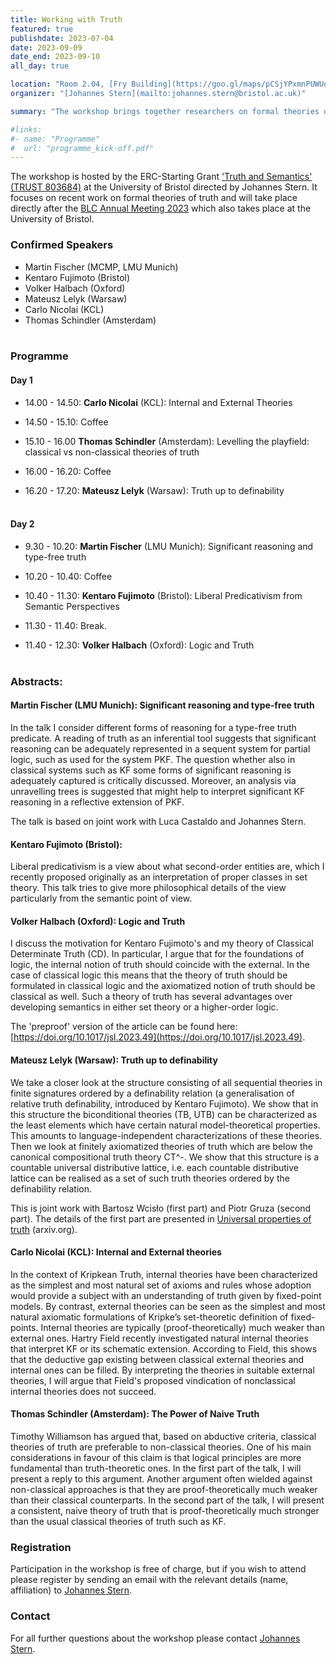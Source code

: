 ```yaml
---
title: Working with Truth
featured: true
publishdate: 2023-07-04
date: 2023-09-09
date_end: 2023-09-10
all_day: true

location: "Room 2.04, [Fry Building](https://goo.gl/maps/pCSjYPxmnPUWUdtPA), Bristol"
organizer: "[Johannes Stern](mailto:johannes.stern@bristol.ac.uk)"

summary: "The workshop brings together researchers on formal theories of truth and aims to display recent cutting edge research in this area. "

#links:
#- name: "Programme"
#  url: "programme_kick-off.pdf"
---
```



The workshop is hosted by the ERC-Starting Grant ['Truth and Semantics' (TRUST 803684)](/) at the University of Bristol directed by Johannes Stern. It focuses on recent work on formal theories of truth and will take place directly after the [BLC Annual Meeting 2023](https://people.maths.bris.ac.uk/~mapdw/BLC%202023.htm) which also takes place at the University of Bristol.

### Confirmed Speakers
- Martin Fischer (MCMP, LMU Munich)
- Kentaro Fujimoto (Bristol)
- Volker Halbach (Oxford)
- Mateusz Lelyk (Warsaw)
- Carlo Nicolai (KCL)
- Thomas Schindler (Amsterdam)
<br></br>

### Programme
#### Day 1
- 14.00 - 14.50: **Carlo Nicolai** (KCL): Internal and External Theories

- 14.50 - 15.10: Coffee

- 15.10 - 16.00 **Thomas Schindler** (Amsterdam): Levelling the playfield: classical vs non-classical theories of truth

- 16.00 - 16.20: Coffee

- 16.20 - 17.20: **Mateusz Lelyk** (Warsaw): Truth up to definability
<br></br>

#### Day 2
- 9.30 - 10.20: **Martin Fischer** (LMU Munich): Significant reasoning and type-free truth

- 10.20 - 10.40: Coffee

- 10.40 - 11.30: **Kentaro Fujimoto** (Bristol): Liberal Predicativism from Semantic Perspectives

- 11.30 - 11.40: Break.

- 11.40 - 12.30: **Volker Halbach** (Oxford): Logic and Truth
<br></br>

### Abstracts:
#### Martin Fischer (LMU Munich): Significant reasoning and type-free truth

In the talk I consider different forms of reasoning for a type-free truth predicate. A reading of truth as
an inferential tool suggests that significant reasoning can be adequately represented in a sequent system for partial logic, such as used for the system PKF. The question whether also in classical systems such as KF some forms of significant reasoning is adequately captured is critically discussed. Moreover, an analysis via unravelling trees is suggested that might help to interpret significant KF reasoning in a reflective extension of
PKF.

The talk is based on joint work with Luca Castaldo and Johannes Stern.

#### Kentaro Fujimoto (Bristol):
Liberal predicativism is a view about what second-order entities are, which I recently proposed originally as an interpretation of proper classes in set theory. This talk tries to give more philosophical details of the view particularly from the semantic point of view.

#### Volker Halbach (Oxford): Logic and Truth
I discuss the motivation for Kentaro Fujimoto's and my theory of Classical Determinate Truth (CD). In particular, I argue that for the foundations of logic, the internal notion of truth should coincide with the external. In the case of classical logic this means that the theory of truth should be formulated in classical logic and the axiomatized notion of truth should be classical as well. Such a theory of truth has several advantages over developing semantics in either set theory or a higher-order logic.

The 'preproof' version of the article can be found here: [https://doi.org/10.1017/jsl.2023.49](https://doi.org/10.1017/jsl.2023.49).

#### Mateusz Lelyk (Warsaw): Truth up to definability
We take a closer look at the structure consisting of all sequential theories in finite signatures ordered by a definability relation (a generalisation of relative truth definability, introduced by Kentaro Fujimoto). We show that in this structure the biconditional theories (TB, UTB) can be characterized as the least elements which have certain natural model-theoretical properties. This amounts to language-independent characterizations of these theories. Then we look at finitely axiomatized theories of truth which are below the canonical compositional truth theory CT^-. We show that this structure is a countable universal distributive lattice, i.e. each countable distributive lattice can be realised as a set of such truth theories ordered by the definability relation.

This is joint work with Bartosz Wcisło (first part) and Piotr Gruza (second part). The details of the first part are presented in [Universal properties of truth](https://doi.org/10.48550/arXiv.2304.00370) (arxiv.org).

#### Carlo Nicolai (KCL): Internal and External theories
In the context of Kripkean Truth, internal theories have been characterized as the simplest and most natural set of axioms and rules whose adoption would provide a subject with an understanding of truth given by fixed-point models. By contrast, external theories can be seen as the simplest and most natural axiomatic formulations of Kripke’s set-theoretic definition of fixed-points. Internal theories are typically (proof-theoretically) much weaker than external ones. Hartry Field recently investigated natural internal theories that interpret KF or its schematic extension. According to Field, this shows that the deductive gap existing between classical external theories and internal ones can be filled. By interpreting the theories in suitable external theories, I will argue that Field's proposed vindication of nonclassical internal theories does not succeed.

#### Thomas Schindler (Amsterdam): The Power of Naive Truth
Timothy Williamson has argued that, based on abductive criteria, classical theories of truth are preferable to non-classical theories. One of his main considerations in favour of this claim is that logical principles are more fundamental than truth-theoretic ones. In the first part of the talk, I will present a reply to this argument. Another argument often wielded against non-classical approaches is that they are proof-theoretically much weaker than their classical counterparts. In the second part of the talk, I will present a consistent, naive theory of truth that is proof-theoretically much stronger than the usual classical theories of truth such as KF.

### Registration
Participation in the workshop is free of charge, but if you wish to attend please register by sending an email with the relevant details (name, affiliation) to [Johannes Stern](mailto:johannes.stern@bristol.ac.uk).

### Contact
For all further questions about the workshop please contact [Johannes Stern](mailto:johannes.stern@bristol.ac.uk).

